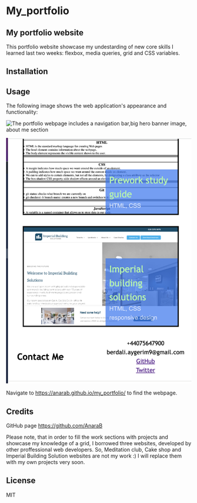 # My_portfolio
## My portfolio website

This portfolio website showcase my undestarding of new core skills I learned last two weeks: flexbox, media queries, grid and CSS variables. 


## Installation 

## Usage

The following image shows the web application's appearance and functionality:

![The portfolio webpage includes a navigation bar,big hero banner image, about me section ](assets/images/screenshot1.png)

![The mobile version of the portfolio rearanges the project cards section into one column. Cards contain description, active links and images. At the bottom there is a contact section ](assets/images/screenshot-mobile.png)


Navigate to <https://anarab.github.io/my_portfolio/> to find the  webpage. 

## Credits
GitHub page
<https://github.com/AnaraB>

Please note, that in order to fill the work sections with projects and showcase my knowledge of a grid, I borrowed three websites, developed by other proffessional web developers. So, Meditation club, Cake shop and Imperial Building Solution websites are not my work :) I will replace them with my own projects very soon. 


## License
MIT 
